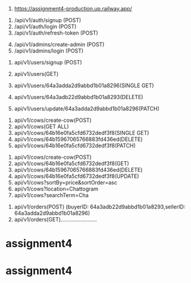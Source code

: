<!-- Deployed Live Link (Railway) -->

1. https://assignment4-production.up.railway.app/

<!-- Auth (User) -->

1. /api/v1/auth/signup (POST)
2. /api/v1/auth/login (POST)
3. /api/v1/auth/refresh-token (POST)

<!-- Auth (Admin) -->

4. /api/v1/admins/create-admin (POST)
5. /api/v1/admins/login (POST)

<!-- user -->

1. api/v1/users/signup (POST)

2. api/v1/users(GET)
3. api/v1/users/64a3adda2d9abbd1b01a8296(SINGLE GET)
4. api/v1/users/64a3adb22d9abbd1b01a8293(DELETE)
5. api/v1/users/update/64a3adda2d9abbd1b01a8296(PATCH)

<!-- cows -->

1. api/v1/cows/create-cow(POST)
2. api/v1/cows(GET ALL)
3. api/v1/cows/64b16e0fa5cfd6732dedf3f8(SINGLE GET)
4. api/v1/cows/64b15967065766883fd436ed(DELETE)
5. api/v1/cows/64b16e0fa5cfd6732dedf3f8(PATCH)

<!-- Pagination and Filtering routes of Cows -->

1. api/v1/cows/create-cow(POST)
1. api/v1/cows/64b16e0fa5cfd6732dedf3f8(GET)
1. api/v1/cows/64b15967065766883fd436ed(DELETE)
1. api/v1/cows/64b16e0fa5cfd6732dedf3f8(UPDATE)
1. api/v1/cows?sortBy=price&sortOrder=asc
1. api/v1/cows?location=Chattogram
1. api/v1/cows?searchTerm=Cha

<!-- Orders -->

1. api/v1/orders(POST) (buyerID: 64a3adb22d9abbd1b01a8293,sellerID: 64a3adda2d9abbd1b01a8296)
2. api/v1/orders(GET)........................
# assignment4
# assignment4
